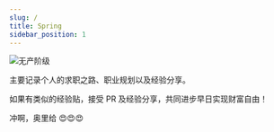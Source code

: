 ```yaml
---
slug: /
title: Spring
sidebar_position: 1
---
```


![无产阶级](https://static.7wate.com/img/2022/07/11/3d7269b20b6e3.png)

主要记录个人的求职之路、职业规划以及经验分享。

如果有类似的经验贴，接受 PR 及经验分享，共同进步早日实现财富自由！

冲啊，奥里给 😍😍😍
